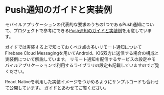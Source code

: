 # Push通知のガイドと実装例

モバイルアプリケーションの代表的な要求のうちの1つであるPush通知について、プロジェクトで参考にできる[Push通知のガイドと実装例](https://ws-4020.github.io/mobile-app-crib-notes/reference/notification/overview)を用意しています。

ガイドでは実装する上で知っておくべき点の多いリモート通知について
Firebase Cloud Messagingを用いてAndroid、iOS双方に送信する場合の構成と実装例について解説しています。
リモート通知を配信するサービスの設定やモバイルアプリケーションで利用するライブラリの設定も記載していますのでご覧ください。

React Nativeを利用した実装イメージをつかめるようにサンプルコードも合わせて公開しています。
ガイドとあわせてご覧ください。
